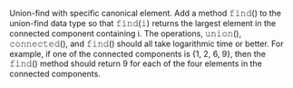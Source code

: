 Union-find with specific canonical element.
Add a method 𝚏𝚒𝚗𝚍() to the union-find data type so that 𝚏𝚒𝚗𝚍(𝚒) returns the largest element in the connected component containing i. The operations, 𝚞𝚗𝚒𝚘𝚗(), 𝚌𝚘𝚗𝚗𝚎𝚌𝚝𝚎𝚍(), and 𝚏𝚒𝚗𝚍() should all take logarithmic time or better.
For example, if one of the connected components is {1, 2, 6, 9}, then the 𝚏𝚒𝚗𝚍() method should return 9 for each of the four elements in the connected components.
